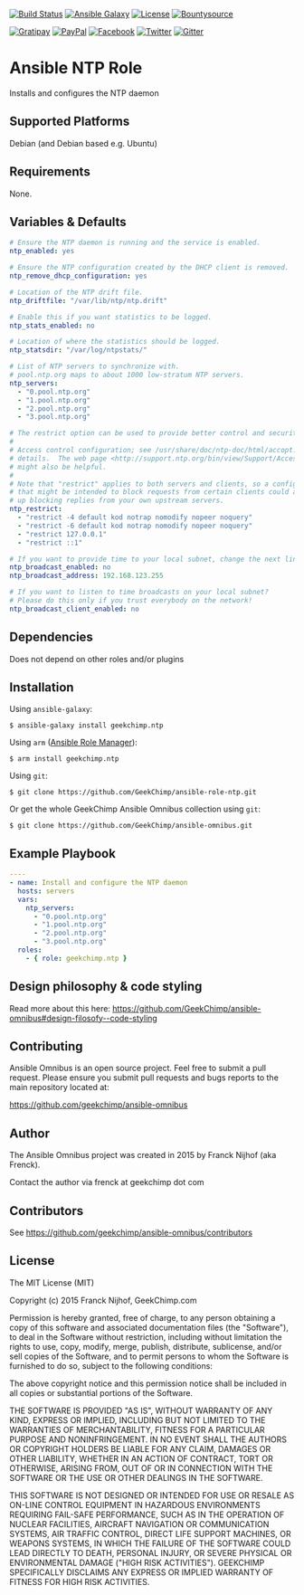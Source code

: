 [![Build Status](https://img.shields.io/travis/GeekChimp/ansible-role-ntp.svg)](https://travis-ci.org/GeekChimp/ansible-role-ntp) [![Ansible Galaxy](https://img.shields.io/badge/ansible--galaxy-ntp-green.svg)](https://galaxy.ansible.com/list#/roles/3006)
[![License](https://img.shields.io/badge/license-MIT-green.svg)](https://github.com/geekchimp/ansible-role-ntp/blob/master/README.md#license) [![Bountysource](https://www.bountysource.com/badge/tracker?tracker_id=13000391)](https://www.bountysource.com/trackers/13000391-geekchimp-ansible-omnibus?utm_source=13000391&utm_medium=shield&utm_campaign=TRACKER_BADGE)

[![Gratipay](https://img.shields.io/gratipay/Frenck.svg)](https://gratipay.com/Frenck) [![PayPal](https://img.shields.io/badge/paypal-donate-red.svg)](https://www.paypal.com/cgi-bin/webscr?cmd=_s-xclick&hosted_button_id=UZDP6DYW6W9BU)
[![Facebook](https://img.shields.io/badge/facebook-follow-blue.svg)](https://www.facebook.com/geekchimp) [![Twitter](https://img.shields.io/badge/twitter-follow-blue.svg)](https://twitter.com/gchimp) [![Gitter](https://badges.gitter.im/Join%20Chat.svg)](https://gitter.im/GeekChimp/ansible-omnibus?utm_source=badge&utm_medium=badge&utm_campaign=pr-badge)

# Ansible NTP Role

Installs and configures the NTP daemon

## Supported Platforms

Debian (and Debian based e.g. Ubuntu)

## Requirements

None.

## Variables & Defaults

```yaml
# Ensure the NTP daemon is running and the service is enabled.
ntp_enabled: yes

# Ensure the NTP configuration created by the DHCP client is removed.
ntp_remove_dhcp_configuration: yes

# Location of the NTP drift file.
ntp_driftfile: "/var/lib/ntp/ntp.drift"

# Enable this if you want statistics to be logged.
ntp_stats_enabled: no

# Location of where the statistics should be logged.
ntp_statsdir: "/var/log/ntpstats/"

# List of NTP servers to synchronize with.
# pool.ntp.org maps to about 1000 low-stratum NTP servers.
ntp_servers:
  - "0.pool.ntp.org"
  - "1.pool.ntp.org"
  - "2.pool.ntp.org"
  - "3.pool.ntp.org"

# The restrict option can be used to provide better control and security over what NTP can do, and who can effect it.
#
# Access control configuration; see /usr/share/doc/ntp-doc/html/accopt.html for
# details.  The web page <http://support.ntp.org/bin/view/Support/AccessRestrictions>
# might also be helpful.
#
# Note that "restrict" applies to both servers and clients, so a configuration
# that might be intended to block requests from certain clients could also end
# up blocking replies from your own upstream servers.
ntp_restrict:
  - "restrict -4 default kod notrap nomodify nopeer noquery"
  - "restrict -6 default kod notrap nomodify nopeer noquery"
  - "restrict 127.0.0.1"
  - "restrict ::1"

# If you want to provide time to your local subnet, change the next lines.
ntp_broadcast_enabled: no
ntp_broadcast_address: 192.168.123.255

# If you want to listen to time broadcasts on your local subnet?
# Please do this only if you trust everybody on the network!
ntp_broadcast_client_enabled: no
```

## Dependencies

Does not depend on other roles and/or plugins

## Installation

Using `ansible-galaxy`:

```
$ ansible-galaxy install geekchimp.ntp
```

Using `arm` ([Ansible Role Manager](https://github.com/mirskytech/ansible-role-manager/)):

```
$ arm install geekchimp.ntp
```

Using `git`:

```
$ git clone https://github.com/GeekChimp/ansible-role-ntp.git
```

Or get the whole GeekChimp Ansible Omnibus collection using `git`:

```
$ git clone https://github.com/GeekChimp/ansible-omnibus.git
```

## Example Playbook

```yaml
----
- name: Install and configure the NTP daemon
  hosts: servers
  vars:
    ntp_servers:
      - "0.pool.ntp.org"
      - "1.pool.ntp.org"
      - "2.pool.ntp.org"
      - "3.pool.ntp.org"
  roles:
    - { role: geekchimp.ntp }

```

## Design philosophy & code styling

Read more about this here: https://github.com/GeekChimp/ansible-omnibus#design-filosofy--code-styling

## Contributing

Ansible Omnibus is an open source project. Feel free to submit a pull request.
Please ensure you submit pull requests and bugs reports to the main repository located at:

https://github.com/geekchimp/ansible-omnibus

## Author

The Ansible Omnibus project was created in 2015 by Franck Nijhof (aka Frenck).

Contact the author via frenck at geekchimp dot com

## Contributors

See https://github.com/geekchimp/ansible-omnibus/contributors

## License

The MIT License (MIT)

Copyright (c) 2015 Franck Nijhof, GeekChimp.com

Permission is hereby granted, free of charge, to any person obtaining a copy
of this software and associated documentation files (the "Software"), to deal
in the Software without restriction, including without limitation the rights
to use, copy, modify, merge, publish, distribute, sublicense, and/or sell
copies of the Software, and to permit persons to whom the Software is
furnished to do so, subject to the following conditions:

The above copyright notice and this permission notice shall be included in
all copies or substantial portions of the Software.

THE SOFTWARE IS PROVIDED "AS IS", WITHOUT WARRANTY OF ANY KIND, EXPRESS OR
IMPLIED, INCLUDING BUT NOT LIMITED TO THE WARRANTIES OF MERCHANTABILITY,
FITNESS FOR A PARTICULAR PURPOSE AND NONINFRINGEMENT. IN NO EVENT SHALL THE
AUTHORS OR COPYRIGHT HOLDERS BE LIABLE FOR ANY CLAIM, DAMAGES OR OTHER
LIABILITY, WHETHER IN AN ACTION OF CONTRACT, TORT OR OTHERWISE, ARISING FROM,
OUT OF OR IN CONNECTION WITH THE SOFTWARE OR THE USE OR OTHER DEALINGS IN
THE SOFTWARE.

THIS SOFTWARE IS NOT DESIGNED OR INTENDED FOR USE OR RESALE AS ON-LINE
CONTROL EQUIPMENT IN HAZARDOUS ENVIRONMENTS REQUIRING FAIL-SAFE
PERFORMANCE, SUCH AS IN THE OPERATION OF NUCLEAR FACILITIES, AIRCRAFT
NAVIGATION OR COMMUNICATION SYSTEMS, AIR TRAFFIC CONTROL, DIRECT LIFE
SUPPORT MACHINES, OR WEAPONS SYSTEMS, IN WHICH THE FAILURE OF THE
SOFTWARE COULD LEAD DIRECTLY TO DEATH, PERSONAL INJURY, OR SEVERE
PHYSICAL OR ENVIRONMENTAL DAMAGE ("HIGH RISK ACTIVITIES"). GEEKCHIMP
SPECIFICALLY DISCLAIMS ANY EXPRESS OR IMPLIED WARRANTY OF FITNESS
FOR HIGH RISK ACTIVITIES.
